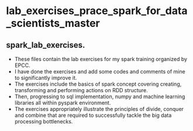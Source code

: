 # lab_exercises_prace_spark_for_data_scientists_master
spark_lab_exercises.
---
* These files contain the lab exercises for my spark training organized by EPCC.
* I have done the exercises and add some codes and comments of mine to significantly improve it.
* The exercises include the basics of spark concept covering creating, transforming and performing actions on RDD structure.
* Then, progressing to sql implementation, numpy and machine learning libraries all within pyspark environment.
* The exercises appropriately illustrate the principles of divide, conquer and combine that are required to successfully 
  tackle the big data processing bottlenecks.
